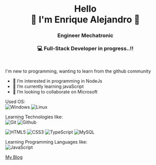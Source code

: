 <div align="center">
  <h1> Hello <br>
   👋  I'm Enrique Alejandro 👋 </h1>
  
</div>

<div align="center">
  <h3>
 Engineer Mechatronic <br> 
<br>
💻 Full-Stack Developer in progress..!!
  </h3>
  </div>
  
  <br>
  
  I'm new to programming, wanting to learn from the github community

- 👀 I’m interested in programming in NodeJs
- 🌱 I’m currently learning javaScript
- 💞️ I’m looking to collaborate on Microsoft

Used OS: <br>
![Windows](https://img.shields.io/badge/Windows-0078D6?style=flat-square&logo=windows&logoColor=white)
![Linux]()

Learning Technologies like: <br>
![Git](https://img.shields.io/badge/Git-E44C30?style=flat-square&logo=git&logoColor=white)
![Github](https://img.shields.io/badge/GitHub-100000?style=flat-square&logo=github&logoColor=white)

![HTML5](https://img.shields.io/badge/html5-%23E34F26.svg?style=flat-square&logo=html5&logoColor=white)
![CSS3](https://img.shields.io/badge/css3-%231572B6.svg?style=flat-square&logo=css3&logoColor=white)
![TypeScript](https://camo.githubusercontent.com/b2430369f0f7a980641add7801269704b5b754caacac723891e5155e28ab2581/68747470733a2f2f696d672e736869656c64732e696f2f62616467652f507974686f6e2d3337373641423f7374796c653d666c61742d737175617265266c6f676f3d507974686f6e266c6f676f436f6c6f723d7768697465)
![MySQL](https://img.shields.io/badge/-MySQL-005C84?style=flat-square&logo=mysql&logoColor=black)


Learning Programming Languages like: <br>
![JavaScript](https://img.shields.io/badge/JavaScript-323330?style=flat-square&logo=javascript&logoColor=F7DF1E) 

[My Blog](https://alexhz01.github.io/my_launchx_blog/)


<!-- ![Oracle](https://img.shields.io/badge/-Oracle-F80000?style=flat-square&logo=oracle&logoColor=black) -->
<!---
AlexHz01/AlexHz01 is a ✨ special ✨ repository because its `README.md` (this file) appears on your GitHub profile.
You can click the Preview link to take a look at your changes.
--->
